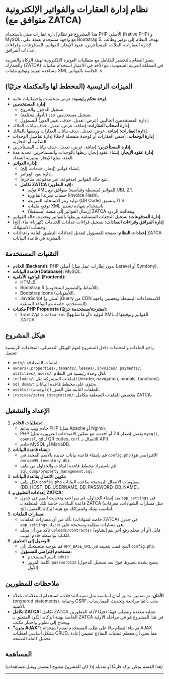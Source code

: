 # نظام إدارة العقارات والفواتير الإلكترونية (متوافق مع ZATCA)

هذا المشروع هو نظام إدارة عقارات مبني باستخدام PHP الأصلي (Native PHP) و MySQL، مع واجهة مستخدم تعتمد على Bootstrap 5. يهدف النظام إلى توفير وظائف لإدارة العقارات، الملاك، المستأجرين، عقود الإيجار، الفواتير، المدفوعات، وقراءات عدادات المرافق.

يتميز النظام بالتحضير للتكامل مع متطلبات الفوترة الإلكترونية لهيئة الزكاة والضريبة والجمارك (ZATCA) في المملكة العربية السعودية، مع الأخذ في الاعتبار استخدام مكتبات مساعدة لتوليد وتوقيع ملفات XML الخاصة بالفواتير.
s
## الميزات الرئيسية (المخطط لها والمكتملة جزئيًا)

* **لوحة تحكم رئيسية:** عرض ملخصات وإحصائيات عامة.
* **إدارة المستخدمين:**
    * تسجيل الدخول والخروج.
    * تسجيل مستخدمين جدد (بأدوار مختلفة).
    * إدارة المستخدمين الحاليين (عرض، تعديل، حذف، تغيير الدور) للمسؤول.
* **إدارة أصحاب العقارات:** إضافة، عرض، تعديل، حذف بيانات الملاك.
* **إدارة العقارات:** إضافة، عرض، تعديل، حذف بيانات العقارات وربطها بالمالك.
* **إدارة الوحدات:** (ضمن العقارات أو كوحدة منفصلة لاحقًا) إدارة تفاصيل الوحدات السكنية أو التجارية.
* **إدارة المستأجرين:** إضافة، عرض، تعديل، حذف بيانات المستأجرين.
* **إدارة عقود الإيجار:** إنشاء عقود إيجار، ربطها بالوحدات والمستأجرين، تحديد مدة العقد، مبلغ الإيجار، ودورية السداد.
* **إدارة الفواتير:**
    * إنشاء فواتير (إيجار، خدمات، إلخ).
    * إدارة بنود الفواتير.
    * تتبع حالة الفواتير (مدفوعة، غير مدفوعة، متأخرة).
    * **تكامل ZATCA (قيد التطوير):**
        * توليد XML للفواتير (مبسطة وقياسية) متوافق مع UBL 2.1.
        * حساب تجزئة الفاتورة (Invoice Hash).
        * توليد رمز الاستجابة السريعة (QR Code) بتنسيق TLV.
        * توقيع ملفات XML باستخدام شهادة تشفير.
        * (مستقبلاً) إرسال الفواتير إلى منصة ZATCA ومعالجة الردود.
* **إدارة المدفوعات:** تسجيل الدفعات المستلمة وربطها بالفواتير وتحديث حالة الفواتير.
* **إدارة المرافق وقراءات العدادات:** تسجيل قراءات عدادات الخدمات (كهرباء، ماء، إلخ) وحساب الاستهلاك.
* **إعدادات النظام:** صفحة للمسؤول لتعديل إعدادات التطبيق العامة وإعدادات ZATCA المخزنة في قاعدة البيانات.

## التقنيات المستخدمة

* **الخادم (Backend):** PHP أصلي (بدون إطارات عمل مثل Laravel أو Symfony).
* **قاعدة البيانات (Database):** MySQL.
* **الواجهة الأمامية (Frontend):**
    * HTML5.
    * Bootstrap 5 (للأنماط والتصميم المتجاوب).
    * Bootstrap Icons (للأيقونات).
    * JavaScript (أصلي و jQuery من CDN للاستخدامات البسيطة وتحسين واجهة المستخدم، خاصة مع النوافذ المنبثقة).
* **مكتبات PHP Propuesta (مقترحة/مستخدمة جزئيًا):**
    * `Saleh7/php-zatca-xml` (أو ما شابهها): لتوليد XML الفواتير وتوقيعها لـ ZATCA.

## هيكل المشروع

راجع الملفات والمجلدات داخل المشروع لفهم الهيكل التفصيلي. المجلدات الرئيسية تشمل:
* `auth/`: لملفات المصادقة.
* `owners/`, `properties/`, `tenants/`, `leases/`, `invoices/`, `payments/`, `utilities/`, `users/`: لكل وحدة رئيسية في النظام.
* `includes/`: للملفات المشتركة مثل (header, navigation, modals, functions).
* `sql_dump/`: يحتوي على مخطط قاعدة البيانات.
* `assets/`: للملفات الثابتة مثل الصور (إذا وجدت).
* `invoices/zatca_integration/`: مخصص للملفات المتعلقة بتكامل ZATCA.

## الإعداد والتشغيل

1.  **متطلبات الخادم:**
    * خادم ويب يدعم PHP (مثل Apache أو Nginx).
    * PHP (يفضل إصدار 7.4 أو أحدث، مع تمكين الامتدادات الضرورية مثل `mysqli`, `openssl`, `gd` لـ QR codes, `curl` للاتصال بـ API).
    * خادم MySQL أو MariaDB.
2.  **إنشاء قاعدة البيانات:**
    * قم بإنشاء قاعدة بيانات جديدة بالاسم المحدد في `config.php` (الافتراضي هو `amrsam99_inventory_db`).
    * قم باستيراد مخطط قاعدة البيانات والجداول من ملف `sql_dump/property_management.sql`.
3.  **تكوين الاتصال بقاعدة البيانات:**
    * عدّل ملف `config.php` بمعلومات الاتصال الصحيحة بقاعدة البيانات (DB_HOST, DB_USERNAME, DB_PASSWORD, DB_NAME).
4.  **إعدادات التطبيق و ZATCA:**
    * بعد إنشاء الجداول، قم بمراجعة وتحديث القيم في جدول `app_settings` في قاعدة البيانات، خاصة تلك المتعلقة بـ ZATCA (مثل مسارات الشهادات، معرفات العميل، إلخ) لتناسب بيئتك واشتراكك مع هيئة الزكاة.
5.  **مسارات الملفات:**
    * تأكد من أن مسارات الملفات (خاصة لشهادات ZATCA) في جدول `app_settings` هي مسارات مطلقة وصحيحة على خادمك.
    * تأكد من أن مجلد `uploads/contracts/` (أو أي مجلد رفع آخر يتم إنشاؤه) قابل للكتابة بواسطة خادم الويب.
6.  **الوصول إلى التطبيق:**
    * قم بتوجيه متصفحك إلى `APP_BASE_URL` الذي قمت بتعيينه في `config.php`.
    * **مستخدم افتراضي للمسؤول:**
        * اسم المستخدم: `admin`
        * كلمة المرور: `password123` (ينصح بشدة بتغييرها فورًا بعد تسجيل الدخول الأول).

## ملاحظات للمطورين

* **الأمان:** تم تضمين تدابير أمان أساسية مثل تنقية المدخلات، استخدام استعلامات مُعدَّة (prepared statements)، وحماية CSRF. يجب دائمًا مراجعة وتحديث الممارسات الأمنية.
* **تكامل ZATCA:** تكامل ZATCA عملية معقدة وتتطلب فهمًا دقيقًا لأدلة المطورين الخاصة بهيئة الزكاة. الكود المتعلق بـ ZATCA في هذا المشروع هو في مراحله الأولية ويحتاج إلى تطوير واختبار مكثف.
* **"بدون AJAX":** تم بناء النظام بناءً على طلب المستخدم لعدم استخدام AJAX بشكل أساسي لعمليات CRUD، مما يعني أن معظم عمليات النماذج تتضمن إعادة تحميل كاملة للصفحة.

## المساهمة
(هذا القسم يمكن تركه فارغًا أو تعديله إذا كان المشروع مفتوح المصدر ويقبل مساهمات)

---